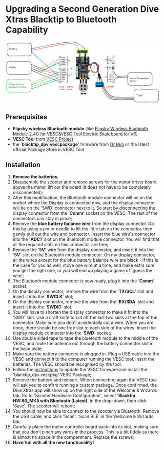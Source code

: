 # Upgrading a Second Generation Dive Xtras Blacktip to Bluetooth Capability

![wiring diagram](./assets/blacktip_tech_bluetooth_wiring.png)

## Prerequisites

- **Flipsky wireless Bluetooth module** (like [Flipsky Wireless Bluetooth Module 2.4G for VESC&VESC Tool Electric Skateboard for V6](https://www.aliexpress.com/item/1005008747516291.html))
- **VESC Tool** from [VESC Project](https://vesc-project.com/vesc_tool)
- the **'blacktip_dpv.vescpackage'** firmware from [GitHub](https://github.com/mikeller/vesc_pkg/releases/) or the latest official Package Store in VESC Tool

## Installation

1. **Remove the batteries**;
2. Disassemble the scooter and remove screws for the motor driver board above the motor, lift out the board (it does not have to be completely disconnected);
3. After this modification, the Bluetooth module connector will be on the socket where the Display is connected now, and the display connector will be on the 'SWD' connector next to it. So start by disconnecting the display connector from the '**Comm**' socket on the VESC. The rest of the connectors can stay in place;
4. Remove the **blue battery balance wire** from the display connector. Do this by using a pin or needle to lift the little tab on the connector, then gently pull out the wire and connector. Insert the blue wire's connector into the '**ADC1**' slot on the Bluetooth module connector. You will find that all the required slots on this connector are free;
5. Remove the '**5V**' wire from the display connector, and insert it into the '**5V**' slot on the Bluetooth module connector. On my display connector, all the wires except for the blue battery balance wire are black - if this is the case for you as well, move one wire at a time, and make extra sure you get the right one, or you will end up playing a game of 'guess the wire';
6. The Bluetooth module connector is now ready, plug it into the '**Comm**' socket;
7. On the display connector, remove the wire from the '**TX/SCL**' slot and insert it into the '**SWCLK**' slot;
8. On the display connector, remove the wire from the '**RX/SDA**' slot and insert it into the '**SWDIO**' slot;
9. You will have to shorten the display connector to make it fit into the 'SWD' slot. Use a craft knife to cut off the last two slots at the top of the connector. Make sure you don't accidentally cut a wire. When you are done, there should be one free slot to each side of the wires. Insert the display module connector into the '**SWD**' socket;
10. Use double sided tape to tape the bluetooth module to the middle of the VESC, and route the antenna out through the battery connector slot in the base plate;
11. Make sure the battery connector is plugged in. Plug a USB cable into the VESC and connect it to the computer running the VESC tool. Insert the batteries. The VESC should be recognised by the tool.
12. Follow the [instructions](./README.md#installation) to update the VESC firmware and install the 'blacktip\_dpv.vescpkg' VESC Package;
13. Remove the battery and reinsert. When connecting again the VESC tool will ask you to confirm running a custom package. Once confirmed, the Dive Xtras app will show up on the right side of the Welcome & Wizards tab. Go to 'Scooter Hardware Configuration', select '**Blacktip HW:60_MK5 with Bluetooth (Latest)**' in the drop-down, then click 'Save'. The scooter will reboot;
14. You should now be able to connect to the scooter via Bluetooth. Remove the USB cable, and click 'Scan', 'Scan BLE' in the Welcome & Wizards tab;
15. Carefully place the motor controller board back into its slot, making sure that you don't pinch any wires in the process. This is a bit fiddly as there is almost no space in the compartment. Replace the screws;
16. **Have fun with all the new functionality!**
